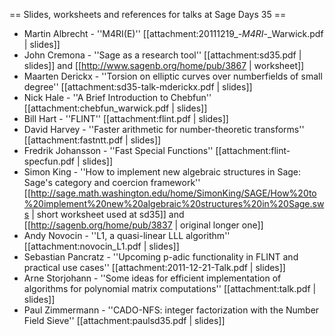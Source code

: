 == Slides, worksheets and references for talks at Sage Days 35 ==

 * Martin Albrecht - ''M4RI(E)'' [[attachment:20111219_-_M4RI_-_Warwick.pdf | slides]]
 * John Cremona - ''Sage as a research tool'' [[attachment:sd35.pdf | slides]] and [[http://www.sagenb.org/home/pub/3867 | worksheet]]
 * Maarten Derickx - ''Torsion on elliptic curves over numberfields of small degree'' [[attachment:sd35-talk-mderickx.pdf | slides]]
 * Nick Hale - ''A Brief Introduction to Chebfun'' [[attachment:chebfun_warwick.pdf | slides]]
 * Bill Hart - ''FLINT'' [[attachment:flint.pdf | slides]]
 * David Harvey - ''Faster arithmetic for number-theoretic transforms'' [[attachment:fastntt.pdf | slides]]
 * Fredrik Johansson - ''Fast Special Functions'' [[attachment:flint-specfun.pdf | slides]]
 * Simon King - ''How to implement new algebraic structures in Sage: Sage's category and coercion framework'' [[http://sage.math.washington.edu/home/SimonKing/SAGE/How%20to%20implement%20new%20algebraic%20structures%20in%20Sage.sws | short worksheet used at sd35]] and [[http://sagenb.org/home/pub/3837 | original longer one]]
 * Andy Novocin - ''L1, a quasi-linear LLL algorithm'' [[attachment:novocin_L1.pdf | slides]]
 * Sebastian Pancratz - ''Upcoming p-adic functionality in FLINT and practical use cases'' [[attachment:2011-12-21-Talk.pdf | slides]]
 * Arne Storjohann - ''Some ideas for efficient implementation of algorithms for polynomial matrix computations'' [[attachment:talk.pdf | slides]]
 * Paul Zimmermann - ''CADO-NFS: integer factorization with the Number Field Sieve'' [[attachment:paulsd35.pdf | slides]]
